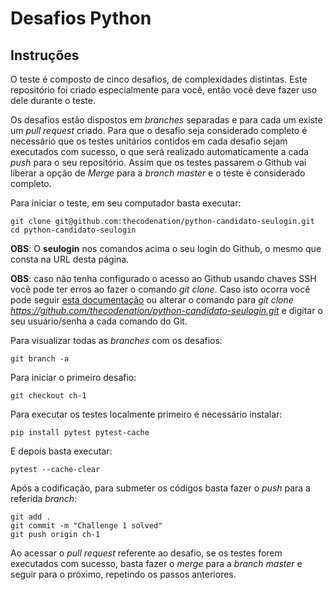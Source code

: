 # Desafios Python

## Instruções

O teste é composto de cinco desafios, de complexidades distintas. Este repositório foi criado especialmente para você, então você deve fazer uso dele durante o teste. 

Os desafios estão dispostos em *branches* separadas e para cada um existe um *pull request* criado. Para que o desafio seja considerado completo é necessário que os testes unitários contidos em cada desafio sejam executados com sucesso, o que será realizado automaticamente a cada *push* para o seu repositório. Assim que os testes passarem o Github vai liberar a opção de *Merge* para a *branch master* e o teste é considerado completo. 

Para iniciar o teste, em seu computador basta executar:

	git clone git@github.com:thecodenation/python-candidato-seulogin.git
	cd python-candidato-seulogin

**OBS**: O **seulogin** nos comandos acima o seu login do Github, o mesmo que consta na URL desta página.

**OBS**: caso não tenha configurado o acesso ao Github usando chaves SSH você pode ter erros ao fazer o comando *git clone*. Caso isto ocorra você pode seguir [esta documentação](https://help.github.com/articles/connecting-to-github-with-ssh/) ou alterar o comando para *git clone https://github.com/thecodenation/python-candidato-seulogin.git* e digitar o seu usuário/senha a cada comando do Git.

Para visualizar todas as *branches* com os desafios:

	git branch -a

Para iniciar o primeiro desafio:

	git checkout ch-1

Para executar os testes localmente primeiro é necessário instalar:

	pip install pytest pytest-cache

E depois basta executar:

	pytest --cache-clear

Após a codificação, para submeter os códigos basta fazer o *push* para a referida *branch*:

	git add .
	git commit -m "Challenge 1 solved"
	git push origin ch-1

Ao acessar o *pull request* referente ao desafio, se os testes forem executados com sucesso, basta fazer o *merge* para a *branch master* e seguir para o próximo, repetindo os passos anteriores. 
